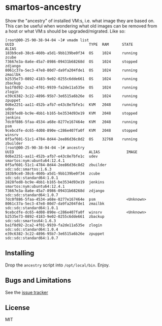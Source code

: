 smartos-ancestry
================

Show the "ancestry" of installed VM:s, i.e. what image they are based on. This
can be useful when wondering what old images can be removed from a host or what
VM:s should be upgraded/migrated. Like so:

```
[root@00-25-90-38-94-04 ~]# vmadm list
UUID                                  TYPE  RAM      STATE             ALIAS
183b9ce8-38c6-460b-a5d1-9bb139be0f34  OS    1024     running           zcube
73667e3a-8a6e-45a7-8986-09431b68268d  OS    1024     stopped           zdjango
8061c37a-5ec3-47e8-80d7-da9fa204fde1  OS    1024     running           zmailbk
b2535e73-0892-4183-9e02-0255c6dde661  OS    1024     running           zbackup
ba1f8d92-2ca2-4f01-9939-fa2de11a535e  OS    1024     running           zlogin
e39c6382-3c22-4896-95b7-3e6515a6b26e  OS    1024     running           zpuppet
0d6e2251-aa11-452b-afb7-e43c8e7bfe1c  KVM   2048     running           udev
2828fed8-bc9e-4bb1-b165-be3534d93e19  KVM   2048     stopped           jenkins
7dc0f886-5faa-4534-a68e-8277e167464e  KVM   2048     running           psm
9cebcdfe-dc65-4d08-890e-c286e407fa0f  KVM   2048     stopped           winsrv
0f5af601-51c1-4784-8d44-2ee86d36c8d2  OS    32768    running           zbuilder
[root@00-25-90-38-94-04 ~]# ancestry 
UUID                                  ALIAS            IMAGE
0d6e2251-aa11-452b-afb7-e43c8e7bfe1c  udev             smartos:nym:ubuntu64:12.4.1
0f5af601-51c1-4784-8d44-2ee86d36c8d2  zbuilder         sdc:sdc:smartos:1.6.3
183b9ce8-38c6-460b-a5d1-9bb139be0f34  zcube            sdc:sdc:standard64:1.0.1
2828fed8-bc9e-4bb1-b165-be3534d93e19  jenkins          smartos:nym:ubuntu64:12.4.1
73667e3a-8a6e-45a7-8986-09431b68268d  zdjango          sdc:sdc:standard64:1.0.7
7dc0f886-5faa-4534-a68e-8277e167464e  psm              <Unknown>
8061c37a-5ec3-47e8-80d7-da9fa204fde1  zmailbk          sdc:sdc:standard64:1.0.1
9cebcdfe-dc65-4d08-890e-c286e407fa0f  winsrv           <Unknown>
b2535e73-0892-4183-9e02-0255c6dde661  zbackup          sdc:sdc:smartos64:1.6.3
ba1f8d92-2ca2-4f01-9939-fa2de11a535e  zlogin           sdc:sdc:standard64:1.0.4
e39c6382-3c22-4896-95b7-3e6515a6b26e  zpuppet          sdc:sdc:standard64:1.0.7
```

Installing
----------

Drop the `ancestry` script into `/opt/local/bin`. Enjoy.

Bugs and Limitations
--------------------

See the [issue tracker](https://github.com/calmh/smartos-ancestry/issues)

License
-------

MIT


